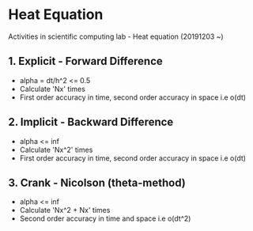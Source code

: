 # Heat Equation
Activities in scientific computing lab - Heat equation (20191203 ~)

## 1. Explicit - Forward Difference
- alpha = dt/h^2 <= 0.5
- Calculate 'Nx' times
- First order accuracy in time, second order accuracy in space i.e o(dt)

## 2. Implicit - Backward Difference
- alpha <= inf
- Calculate 'Nx^2' times
- First order accuracy in time, second order accuracy in space i.e o(dt)

## 3. Crank - Nicolson (theta-method)
- alpha <= inf
- Calculate 'Nx^2 + Nx' times
- Second order accuracy in time and space i.e o(dt^2)
